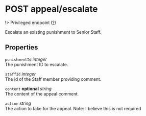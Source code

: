 # <span class="badge badge-light">POST</span> <span class="badge badge-light">appeal/escalate</span>

!> Privileged endpoint ([?](privileged.md))

Escalate an existing punishment to Senior Staff.

## Properties

`punishmentId` *integer*  
The punishment ID to escalate.

`staffId` *integer*  
The id of the Staff member providing comment.

`content` **optional** *string*  
The content of the appeal comment.

`action` *string*  
The action to take for the appeal. Note: I believe this is not required

